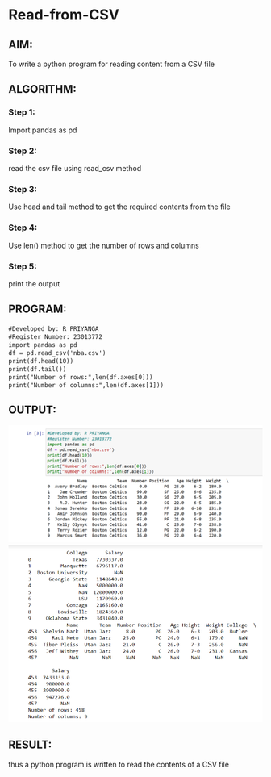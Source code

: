 # Read-from-CSV

## AIM:
To write a python program for reading content from a CSV file
## ALGORITHM:
### Step 1:
Import pandas as pd
### Step 2:
read the csv file using read_csv method
### Step 3:
Use head and tail method to get the required contents from the file
### Step 4:
Use len() method to get the number of rows and columns
### Step 5:
print the output
## PROGRAM:
```
#Developed by: R PRIYANGA
#Register Number: 23013772
import pandas as pd
df = pd.read_csv('nba.csv')
print(df.head(10))
print(df.tail())
print("Number of rows:",len(df.axes[0]))
print("Number of columns:",len(df.axes[1]))
```
## OUTPUT:
![OUTPUT](<Screenshot 2024-01-02 152459.png>)
![OUTPUT](<Screenshot 2024-01-02 152539.png>)
## RESULT:
thus a python program is written to read the contents of a CSV file